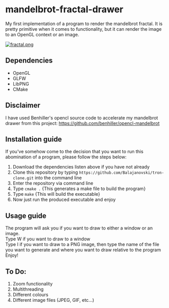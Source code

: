 # mandelbrot-fractal-drawer
My first implementation of a program to render the mandelbrot fractal.
It is pretty primitive when it comes to functionality, but it can render the image to an OpenGL context or an image.

[![fractal.png](https://s10.postimg.org/r6mpm6ks9/fractal.png)](https://postimg.org/image/jdw1u7et1/)

## Dependencies
* OpenGL 
* GLFW
* LibPNG
* CMake

## Disclaimer
I have used Benhiller's opencl source code to accelerate my mandelbrot drawer from this project:
https://github.com/benhiller/opencl-mandelbrot

## Installation guide
If you've somehow come to the decision that you want to run this abomination of a program, please follow the steps below: <br>
1. Download the dependencies listen above if you have not already
2. Clone this repository by typing ` https://github.com/Balajanovski/tron-clone.git ` into the command line
3. Enter the repository via command line
4. Type `cmake .` {This generates a make file to build the program}
5. Type `make` {This will build the executable}
6. Now just run the produced executable and enjoy

## Usage guide
The program will ask you if you want to draw to either a window or an image.<br>
Type W if you want to draw to a window<br>
Type I if you want to draw to a PNG image, then type the name of the file you want to generate and where you want to draw relative to the program<br>
Enjoy!

## To Do:
1. Zoom functionality
2. Multithreading
3. Different colours
4. Different image files (JPEG, GIF, etc...)
